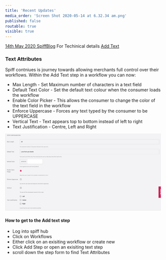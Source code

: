 ```yaml
---
title: 'Recent Updates'
media_order: 'Screen Shot 2020-05-14 at 6.32.34 am.png'
published: false
routable: true
visible: true
---
```



























[14th May 2020 SpiffBlog](https://spiff.com.au/blog/)  For Techinical details [Add Text](https://help.spiff.com.au/spiff-concepts/step-types/add-text)

### Text Attributes

Spiff contniues is journey towards allowing merchants full control over their workflows. Within the Add Text step in a workflow you can now:

- Max Length - Set Maximum number of characters in a text field
- Default Text Color - Set the default text colour when the consumer loads the workflow
- Enable Color Picker - This allows the consumer to change the color of the text field in the workflow
- Enforce Uppercase - Forces any text typed by the consumer to be UPPERCASE
- Vertical Text - Text appears top to bottom instead of left to right
- Text Justification - Centre, Left and Right  

![](Screen%20Shot%202020-05-14%20at%206.32.34%20am.png)

#### How to get to the Add text step
- Log into spiff hub
- Click on Workflows 
- Either click on an exisiting workflow or create new 
- Click Add Step or open an exisiting text step
- scroll down the step form to find Text Attributes 


